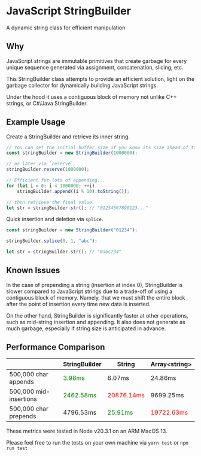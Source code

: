 # JavaScript StringBuilder

A dynamic string class for efficient manipulation

## Why
JavaScript strings are immutable primitives that create garbage for every unique sequence generated via assignment, concatenation, slicing, etc.

This StringBuilder class attempts to provide an efficient solution, light on the 
garbage collector for dynamically building JavaScript strings. 

Under the hood it uses a contiguous block of memory
not unlike C++ strings, or C#/Java StringBuilder.

## Example Usage

Create a StringBuilder and retrieve its inner string.
```js
// You can set the initial buffer size if you know its size ahead of time...
const stringBuilder = new StringBuilder(1000000);

// or later via `reserve`.
stringBuilder.reserve(1000000);

// Efficient for lots of appending...
for (let i = 0; i < 1000000; ++i)
    stringBuilder.append((i % 10).toString());

// then retrieve the final value.
let str = stringBuilder.str(); // "01234567890123..."
```

Quick insertion and deletion via `splice`.

```js
const stringBuilder = new StringBuilder("01234");

stringBuilder.splice(0, 1, "abc");

let str = stringBuilder.str(); // "0abc234"
```

## Known Issues

In the case of prepending a string (insertion at index 0), 
StringBuilder is slower compared to JavaScript strings due to a trade-off of 
using a contiguous block of memory. Namely, that we must shift the entire 
block after the point of insertion every time new data is inserted.

On the other hand, StringBuilder is significantly faster at other
operations, such as mid-string insertion and appending. It also does not
generate as much garbage, especially if string size is anticipated in advance.

## Performance Comparison

|                        | StringBuilder                              | String                                    | Array\<string\>                           |
|------------------------|--------------------------------------------|-------------------------------------------|-------------------------------------------|
| 500,000 char appends   | <span style="color:green">3.98ms</span>    | 6.07ms                                    | 24.86ms                                   |
| 500,000 mid-insertions | <span style="color:green">2462.58ms</span> | <span style="color:red">20876.14ms</span> | 9699.25ms                                 |
| 500,000 char prepends  | 4796.53ms                                  | <span style="color:green">25.91ms</span>  | <span style="color:red">19722.63ms</span> |

These metrics were tested in Node v20.3.1 on an ARM MacOS 13.

Please feel free to run the tests on your own machine via `yarn test` or `npm run test`
